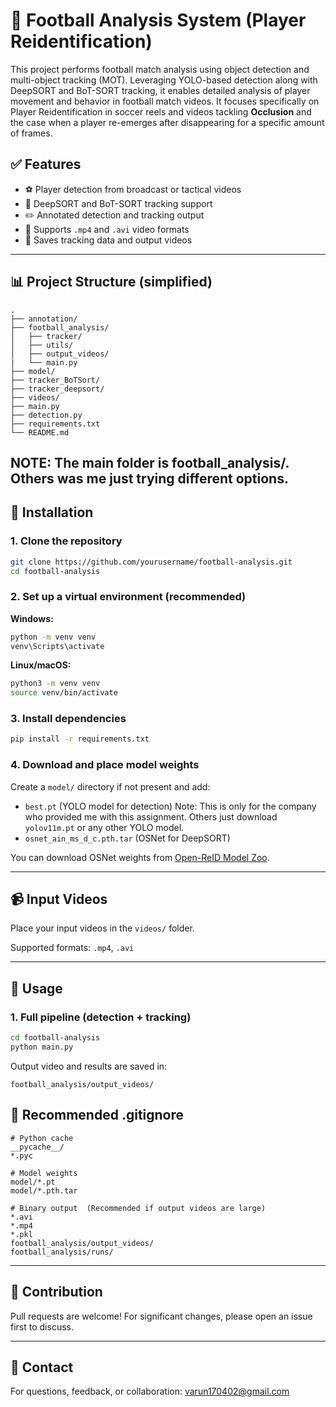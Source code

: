 # 🏈 Football Analysis System (Player Reidentification)

This project performs football match analysis using object detection and multi-object tracking (MOT). Leveraging YOLO-based detection along with DeepSORT and BoT-SORT tracking, it enables detailed analysis of player movement and behavior in football match videos.
It focuses specifically on Player Reidentification in soccer reels and videos tackling **Occlusion** and the case when a player re-emerges after disappearing for a specific amount of frames. 




## ✅ Features

* ⚽ Player detection from broadcast or tactical videos
* 🧠 DeepSORT and BoT-SORT tracking support
* ✏️ Annotated detection and tracking output
* 🎥 Supports `.mp4` and `.avi` video formats
* 📃 Saves tracking data and output videos

---

## 📊 Project Structure (simplified)

```
.
├── annotation/
├── football_analysis/
│   ├── tracker/
│   ├── utils/
│   ├── output_videos/
|   └── main.py
├── model/
├── tracker_BoTSort/
├── tracker_deepsort/
├── videos/
├── main.py
├── detection.py
├── requirements.txt
└── README.md
```
NOTE: The main folder is football_analysis/. Others was me just trying different options.
---

## 🔧 Installation

### 1. Clone the repository

```bash
git clone https://github.com/yourusername/football-analysis.git
cd football-analysis
```

### 2. Set up a virtual environment (recommended)

**Windows:**

```bash
python -m venv venv
venv\Scripts\activate
```

**Linux/macOS:**

```bash
python3 -m venv venv
source venv/bin/activate
```

### 3. Install dependencies

```bash
pip install -r requirements.txt
```

### 4. Download and place model weights

Create a `model/` directory if not present and add:

* `best.pt` (YOLO model for detection) 
Note: This is only for the company who provided me with this assignment. Others just download `yolov11m.pt` or any other YOLO model. 
* `osnet_ain_ms_d_c.pth.tar` (OSNet for DeepSORT)

You can download OSNet weights from [Open-ReID Model Zoo](https://github.com/KaiyangZhou/deep-person-reid#model-zoo).

---

## 📹 Input Videos

Place your input videos in the `videos/` folder.

Supported formats: `.mp4`, `.avi`

---

## 🚀 Usage

### 1. Full pipeline (detection + tracking)

```bash
cd football-analysis
python main.py
```

Output video and results are saved in:

```
football_analysis/output_videos/
```

## 🔧 Recommended .gitignore

```
# Python cache
__pycache__/
*.pyc

# Model weights
model/*.pt
model/*.pth.tar

# Binary output  (Recommended if output videos are large)
*.avi
*.mp4
*.pkl
football_analysis/output_videos/
football_analysis/runs/
```

---

## 🤝 Contribution

Pull requests are welcome! For significant changes, please open an issue first to discuss.

---

## 💌 Contact

For questions, feedback, or collaboration: [varun170402@gmail.com](mailto:varun170402@gmail.com)
